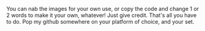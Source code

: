 You can nab the images for your own use, or copy the code and change 1 or 2 words to make it your own, whatever! Just give credit. That's all you have to do.
Pop my github somewhere on your platform of choice, and your set.
